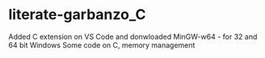 # literate-garbanzo_C
Added C extension on VS Code and donwloaded MinGW-w64 - for 32 and 64 bit Windows
Some code on C, memory management
